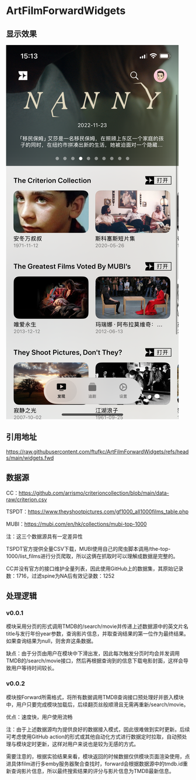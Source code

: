 # ArtFilmForwardWidgets

## 显示效果

![ ](https://raw.githubusercontent.com/ftufkc/ArtFilmForwardWidgets/refs/heads/main/assert/IMG_8623.PNG)

## 引用地址

https://raw.githubusercontent.com/ftufkc/ArtFilmForwardWidgets/refs/heads/main/widgets.fwd

## 数据源

CC：https://github.com/arrismo/criterioncollection/blob/main/data-raw/criterion.csv

TSPDT：https://www.theyshootpictures.com/gf1000_all1000films_table.php

MUBI：https://mubi.com/en/hk/collections/mubi-top-1000

注：这三个数据源具有一定差异性

TSPDT官方提供全量CSV下载，MUBI使用自己的爬虫脚本调用/the-top-1000/list_films进行分页爬取，所以这俩在抓取时可以理解成数据是完整的。

CC并没有官方的接口维护全量列表，因此使用GitHub上的数据集，其原始记录数：1716，过滤spine为NA后有效记录数：1252

## 处理逻辑

### v0.0.1

模块采用分页的形式调用TMDB的/search/movie并传递上述数据源中的英文片名title与发行年份year参数，查询影片信息，并取查询结果的第一位作为最终结果。如果查询结果为null，则舍弃这条数据。

缺点：由于分页由用户在模块中下滑出发，因此每次触发分页时均会并发调用TMDB的/search/movie接口，然后再根据查询到的信息下载电影封面，这样会导致用户等待时间较长。

### v0.0.2

模块按Forward所需格式，将所有数据调用TMDB查询接口预处理好并嵌入模块中，用户只要完成模块加载后，后续翻页丝般顺滑且无需再重新/search/movie。

优点：速度快，用户使用流畅

注：由于上述数据源均为提供良好的数据接入模式，因此很难做到实时更新。后续可考虑使用GitHub action的形式或其他自动化方式进行数据定时拉取，自动预处理与模块定时更新，这样对用户来说也是较为无感的方式。

需要注意的，根据实验结果来看，模块返回的时候数据仅供模块页面渲染使用，点进具体film进行多emby服务器聚合查找时，forward会根据数据源中的tmdb.id重新查询影片信息，所以最终搜索结果的评分与影片信息为TMDB最新信息。



